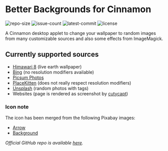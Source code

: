 # Better Backgrounds for Cinnamon #

![repo-size](https://img.shields.io/github/repo-size/simonmicro/better-backgrounds)
![issue-count](https://img.shields.io/github/issues/simonmicro/better-backgrounds)
![latest-commit](https://img.shields.io/github/last-commit/simonmicro/better-backgrounds)
![license](https://img.shields.io/github/license/simonmicro/better-backgrounds)

A Cinnamon desktop applet to change your wallpaper to random images from many customizable sources and also some effects from ImageMagick.

## Currently supported sources ##

* [Himawari 8](https://himawari8.nict.go.jp/) (live earth wallpaper)
* [Bing](https://www.bing.com/) (no resolution modifiers available)
* [Picsum Photos](https://picsum.photos/)
* [PlaceKitten](http://placekitten.com/) (does not really respect resolution modifiers)
* [Unsplash](https://unsplash.com/) (random photos with tags)
* Websites (page is rendered as screenshot by [cutycapt](http://cutycapt.sourceforge.net/))

### Icon note ###

The icon has been merged from the following Pixabay images:
- [Arrow](https://pixabay.com/vectors/recycle-reload-icon-arrown-circle-159650/)
- [Background](https://pixabay.com/vectors/background-mesh-triangle-polygon-1430103/)

_Official GitHub repo is available [here](https://github.com/Simonmicro/better-backgrounds)._
